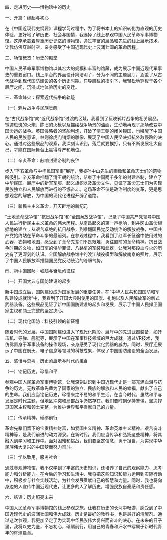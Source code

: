 四、走进历史——博物馆中的历史
 
一、开篇：缘起与初心
 
在《中国近现代史纲要》课程学习过程中，为了将书本上的知识转化为直观的历史体验，更好地了解历史、社会与国情，我选择了线上参观中国人民革命军事博物馆。这座承载着厚重历史记忆的博物馆，通过丰富的展品和先进的线上展示技术，让我仿佛穿越时空，亲身感受了中国近现代史上波澜壮阔的革命历程。
 
二、场馆概览：历史的殿堂
 
中国人民革命军事博物馆以其宏大的规模和丰富的馆藏，成为展示中国近现代军事史的重要窗口。线上平台的界面设计简洁明了，分为不同的主题展厅，涵盖了从古代战争到现代国防建设的各个历史时期。在导航栏的指引下，我轻松地穿梭于各个展厅之间，沉浸式地体验历史的变迁。
 
三、革命烽火：探索近代抗争的轨迹
 
（一）鸦片战争与民族觉醒
 
在“古代战争馆”向“近代战争馆”过渡的区域，我看到了反映鸦片战争的相关展品。锈迹斑斑的火炮、陈旧的火枪以及描绘战争场景的油画，生动地再现了那场改变中国命运的战争。英国侵略者的坚船利炮，打破了清王朝的闭关锁国，也唤醒了中国人民的民族意识。林则徐虎门销烟的雕像，展现了中国人民坚决抵抗外敌侵略的决心。通过对这些展品的观察，我深刻认识到，落后就要挨打，只有不断发展壮大自己，才能在国际舞台上赢得尊严和地位。
 
（二）辛亥革命：敲响封建帝制的丧钟
 
步入“辛亥革命与中华民国军事”展厅，我被孙中山先生的画像和革命志士们的遗物所吸引。辛亥革命推翻了清王朝的统治，结束了中国两千多年的封建帝制，建立了中华民国。展厅中的新军军服、起义旗帜以及革命文件，见证了革命志士们为实现民族独立和人民解放而进行的不懈奋斗。这场革命不仅是政治制度的变革，更是思想观念的解放，为中国的现代化进程开辟了道路。
 
（三）新民主主义革命：开天辟地的新纪元
 
“土地革命战争馆”“抗日战争馆”和“全国解放战争馆”，记录了中国共产党领导中国人民进行新民主主义革命的伟大历程。从南昌起义的第一声枪响，到井冈山革命根据地的建立；从艰苦卓绝的抗日战争，到推翻国民党反动统治的解放战争，中国共产党始终站在革命斗争的最前列。在参观过程中，我看到了红军长征途中使用过的武器、衣物和地图，感受到了革命先辈们不畏艰难、勇往直前的革命精神。抗日战争时期的文物，如日军的侵华罪证、八路军的军装和武器，让我对那段血与火的历史有了更深刻的认识。全国解放战争馆中的渡江战役模型和解放南京的照片，展示了中国人民解放军推翻国民党反动统治的磅礴气势。
 
四、新中国国防：崛起与奋进的征程
 
（一）开国大典与国防建设的起步
 
新中国成立后，国防建设成为国家发展的重要任务。在“中华人民共和国国防和军队建设成就馆”中，我看到了开国大典时使用的国旗、礼炮以及人民解放军的新式武器装备。这些展品见证了新中国国防建设的起步和发展，展示了中国人民捍卫国家主权和领土完整的坚定决心。
 
（二）现代化国防：科技引领的新征程
 
随着时代的发展，中国国防建设进入了现代化阶段。展厅中的先进武器装备，如歼击机、导弹、舰艇等，展示了中国在军事科技领域的巨大成就。通过VR技术，我仿佛置身于军事装备的操作现场，亲身感受了现代化武器的威力。同时，展厅还展示了中国在航天、电子信息等领域的科技成果，体现了中国国防建设的全面发展。
 
五、感悟与思考：历史的启示与时代的担当
 
（一）铭记历史，珍惜和平
 
参观中国人民革命军事博物馆，让我深刻认识到中国近现代史是一部充满血泪与抗争的历史。无数革命先辈为了国家的独立、民族的解放和人民的幸福，献出了自己的生命。我们应当铭记历史，珍惜来之不易的和平生活。在当今时代，虽然和平与发展是时代主题，但地区冲突和局部战争仍然存在。我们要时刻保持警惕，坚决捍卫国家主权和领土完整，为维护世界和平贡献自己的力量。
 
（二）传承精神，砥砺前行
 
革命先辈们留下的宝贵精神财富，如爱国主义精神、革命英雄主义精神、艰苦奋斗精神等，是我们前进的动力源泉。在新时代，我们应当传承和弘扬这些精神，将其融入到学习和工作中。面对困难和挑战，我们要坚定信念，勇于担当，为实现中华民族伟大复兴的中国梦而努力奋斗。
 
（三）学以致用，服务社会
 
通过参观博物馆，我不仅学到了丰富的历史知识，还培养了自己的观察能力、思考能力和分析能力。在今后的学习和生活中，我将把这些知识和能力运用到实际行动中，积极参与社会实践活动，为社会发展贡献自己的智慧和力量。同时，我也将向身边的人宣传中国近现代史，让更多的人了解历史，增强民族自豪感和责任感。
 
六、结语：历史照亮未来
 
中国人民革命军事博物馆的线上参观之旅，让我在历史的长河中畅游，感受到了中国近现代史的波澜壮阔和伟大成就。历史是最好的教科书，也是最好的清醒剂。通过这次参观，我更加坚定了为实现中华民族伟大复兴而奋斗的决心。在未来的日子里，我将以史为鉴，不忘初心，砥砺前行，用自己的青春和汗水书写属于新时代青年的辉煌篇章。